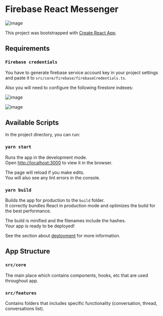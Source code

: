 # Firebase React Messenger

![image](https://user-images.githubusercontent.com/30213662/130116642-734b77f6-243a-4a31-9958-e309972d5bfe.png)


This project was bootstrapped with [Create React App](https://github.com/facebook/create-react-app).

## Requirements

### `Firebase credentials`

You have to generate firebase service account key in your project settings and paste it to `src/core/firebase/firebaseCredentials.ts`.

Also you will need to configure the following firestore indexes:

![image](https://user-images.githubusercontent.com/30213662/130205923-34ede02b-7c6f-49ee-a3f3-3c5c57f687ff.png)

![image](https://user-images.githubusercontent.com/30213662/130206011-a9e4b30f-c50f-4057-afab-c7897117858c.png)



## Available Scripts

In the project directory, you can run:


### `yarn start`

Runs the app in the development mode.\
Open [http://localhost:3000](http://localhost:3000) to view it in the browser.

The page will reload if you make edits.\
You will also see any lint errors in the console.

### `yarn build`

Builds the app for production to the `build` folder.\
It correctly bundles React in production mode and optimizes the build for the best performance.

The build is minified and the filenames include the hashes.\
Your app is ready to be deployed!

See the section about [deployment](https://facebook.github.io/create-react-app/docs/deployment) for more information.

## App Structure

### `src/core`

The main place which contains components, hooks, etc that are used throughout app.

### `src/features`

Contains folders that includes specific functionality (conversation, thread, conversations list).
 

